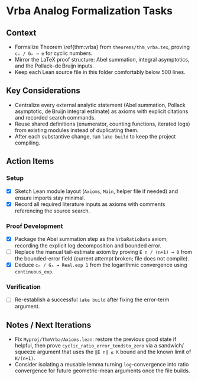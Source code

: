 # Vrba Analog Formalization Tasks

## Context
- Formalize Theorem \ref{thm:vrba} from `theorems/thm_vrba.tex`, proving `cₙ / Gₙ → e` for cyclic numbers.
- Mirror the LaTeX proof structure: Abel summation, integral asymptotics, and the Pollack–de Bruijn inputs.
- Keep each Lean source file in this folder comfortably below 500 lines.

## Key Considerations
- Centralize every external analytic statement (Abel summation, Pollack asymptotic, de Bruijn integral estimate) as axioms with explicit citations and recorded search commands.
- Reuse shared definitions (enumerator, counting functions, iterated logs) from existing modules instead of duplicating them.
- After each substantive change, run `lake build` to keep the project compiling.

## Action Items

### Setup
- [x] Sketch Lean module layout (`Axioms`, `Main`, helper file if needed) and ensure imports stay minimal.
- [x] Record all required literature inputs as axioms with comments referencing the source search.

### Proof Development
- [x] Package the Abel summation step as the `VrbaRatioData` axiom, recording the explicit log decomposition and bounded error.
- [ ] Replace the manual tail-estimate axiom by proving `E n / (n+1) → 0` from the bounded-error field (current attempt broken; file does not compile).
- [x] Deduce `cₙ / Gₙ → Real.exp 1` from the logarithmic convergence using `continuous_exp`.

### Verification
- [ ] Re-establish a successful `lake build` after fixing the error-term argument.

## Notes / Next Iterations
- Fix `Myproj/ThmVrba/Axioms.lean`: restore the previous good state if helpful, then prove `cyclic_ratio_error_tendsto_zero` via a sandwich/ squeeze argument that uses the `‖E n‖ ≤ K` bound and the known limit of `K/(n+1)`.
- Consider isolating a reusable lemma turning `log`-convergence into ratio convergence for future geometric-mean arguments once the file builds.
